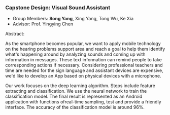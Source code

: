 ### Capstone Design: Visual Sound Assistant

- Group Members: **Song Yang**, Xing Yang, Tong Wu, Ke Xia
- Advisor: Prof. Yingying Chen


Abstract: 

As the smartphone becomes popular, we want to apply mobile technology on the hearing problems 
support area and reach a goal to help them identify what's happening around by analyzing sounds and 
coming up with information in messages. These text infonnation can remind people to take 
corresponding actions if necessary. Considering professional teachers and time are needed for the 
sign language and assistant devices are expensive, we'd like to develop an App based on physical 
devices with a microphone. 

Our work focuses on the deep learning algorithm. Steps include feature extracting and 
classification. We use the neural network to train the classification model. The final result is 
represented as an Android application with functions ofreal-time sampling, test and provide a 
friendly interface. The accuracy of the classification model is around 96%.
